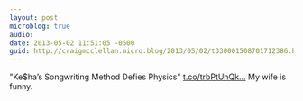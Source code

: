 ```yaml
---
layout: post
microblog: true
audio: 
date: 2013-05-02 11:51:05 -0500
guid: http://craigmcclellan.micro.blog/2013/05/02/t330001508701712386.html
---
```

"Ke$ha’s Songwriting Method Defies Physics"  [t.co/trbPtUhQk...](http://t.co/trbPtUhQkK) My wife is funny.
